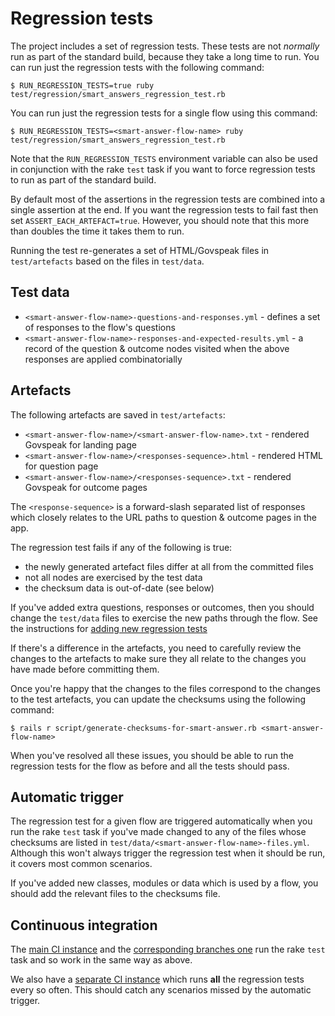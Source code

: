 # Regression tests

The project includes a set of regression tests. These tests are not *normally* run as part of the standard build, because they take a long time to run. You can run just the regression tests with the following command:

    $ RUN_REGRESSION_TESTS=true ruby test/regression/smart_answers_regression_test.rb

You can run just the regression tests for a single flow using this command:

    $ RUN_REGRESSION_TESTS=<smart-answer-flow-name> ruby test/regression/smart_answers_regression_test.rb

Note that the `RUN_REGRESSION_TESTS` environment variable can also be used in conjunction with the rake `test` task if you want to force regression tests to run as part of the standard build.

By default most of the assertions in the regression tests are combined into a single assertion at the end. If you want the regression tests to fail fast then set `ASSERT_EACH_ARTEFACT=true`. However, you should note that this more than doubles the time it takes them to run.

Running the test re-generates a set of HTML/Govspeak files in `test/artefacts` based on the files in `test/data`.

## Test data

* `<smart-answer-flow-name>-questions-and-responses.yml` - defines a set of responses to the flow's questions
* `<smart-answer-flow-name>-responses-and-expected-results.yml` - a record of the question & outcome nodes visited when the above responses are applied combinatorially

## Artefacts

The following artefacts are saved in `test/artefacts`:

* `<smart-answer-flow-name>/<smart-answer-flow-name>.txt` - rendered Govspeak for landing page
* `<smart-answer-flow-name>/<responses-sequence>.html` - rendered HTML for question page
* `<smart-answer-flow-name>/<responses-sequence>.txt` - rendered Govspeak for outcome pages

The `<response-sequence>` is a forward-slash separated list of responses which closely relates to the URL paths to question & outcome pages in the app.

The regression test fails if any of the following is true:

* the newly generated artefact files differ at all from the committed files
* not all nodes are exercised by the test data
* the checksum data is out-of-date (see below)

If you've added extra questions, responses or outcomes, then you should change the `test/data` files to exercise the new paths through the flow. See the instructions for [adding new regression tests](doc/adding-new-regression-tests.md)

If there's a difference in the artefacts, you need to carefully review the changes to the artefacts to make sure they all relate to the changes you have made before committing them.

Once you're happy that the changes to the files correspond to the changes to the test artefacts, you can update the checksums using the following command:

    $ rails r script/generate-checksums-for-smart-answer.rb <smart-answer-flow-name>

When you've resolved all these issues, you should be able to run the regression tests for the flow as before and all the tests should pass.

## Automatic trigger

The regression test for a given flow are triggered automatically when you run the rake `test` task if you've made changed to any of the files whose checksums are listed in `test/data/<smart-answer-flow-name>-files.yml`. Although this won't always trigger the regression test when it should be run, it covers most common scenarios.

If you've added new classes, modules or data which is used by a flow, you should add the relevant files to the checksums file.

## Continuous integration

The [main CI instance](doc/continuous-integration.md#main) and the [corresponding branches one](doc/continuous-integration.md#branches) run the rake `test` task and so work in the same way as above.

We also have a [separate CI instance](doc/continuous-integration.md#regression) which runs **all** the regression tests every so often. This should catch any scenarios missed by the automatic trigger.
